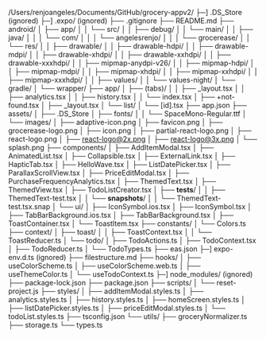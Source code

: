 /Users/renjoangeles/Documents/GitHub/grocery-appv2/
├─] .DS_Store (ignored)
├─] .expo/ (ignored)
├── .gitignore
├── README.md
├── android/
│ ├── app/
│ │ └── src/
│ │ ├── debug/
│ │ └── main/
│ │ ├── java/
│ │ │ └── com/
│ │ │ └── angelesrenjo/
│ │ │ └── grocerease/
│ │ └── res/
│ │ ├── drawable/
│ │ ├── drawable-hdpi/
│ │ ├── drawable-mdpi/
│ │ ├── drawable-xhdpi/
│ │ ├── drawable-xxhdpi/
│ │ ├── drawable-xxxhdpi/
│ │ ├── mipmap-anydpi-v26/
│ │ ├── mipmap-hdpi/
│ │ ├── mipmap-mdpi/
│ │ ├── mipmap-xhdpi/
│ │ ├── mipmap-xxhdpi/
│ │ ├── mipmap-xxxhdpi/
│ │ ├── values/
│ │ └── values-night/
│ └── gradle/
│ └── wrapper/
├── app/
│ ├── (tabs)/
│ │ ├── \_layout.tsx
│ │ ├── analytics.tsx
│ │ ├── history.tsx
│ │ └── index.tsx
│ ├── +not-found.tsx
│ ├── \_layout.tsx
│ └── list/
│ └── [id].tsx
├── app.json
├── assets/
│ ├── .DS_Store
│ ├── fonts/
│ │ └── SpaceMono-Regular.ttf
│ └── images/
│ ├── adaptive-icon.png
│ ├── favicon.png
│ ├── grocerease-logo.png
│ ├── icon.png
│ ├── partial-react-logo.png
│ ├── react-logo.png
│ ├── react-logo@2x.png
│ ├── react-logo@3x.png
│ └── splash.png
├── components/
│ ├── AddItemModal.tsx
│ ├── AnimatedList.tsx
│ ├── Collapsible.tsx
│ ├── ExternalLink.tsx
│ ├── HapticTab.tsx
│ ├── HelloWave.tsx
│ ├── ListDatePicker.tsx
│ ├── ParallaxScrollView.tsx
│ ├── PriceEditModal.tsx
│ ├── PurchaseFrequencyAnalytics.tsx
│ ├── ThemedText.tsx
│ ├── ThemedView.tsx
│ ├── TodoListCreator.tsx
│ ├── **tests**/
│ │ ├── ThemedText-test.tsx
│ │ └── **snapshots**/
│ │ └── ThemedText-test.tsx.snap
│ └── ui/
│ ├── IconSymbol.ios.tsx
│ ├── IconSymbol.tsx
│ ├── TabBarBackground.ios.tsx
│ ├── TabBarBackground.tsx
│ ├── ToastContainer.tsx
│ └── ToastItem.tsx
├── constants/
│ └── Colors.ts
├── context/
│ ├── toast/
│ │ ├── ToastContext.tsx
│ │ └── ToastReducer.ts
│ └── todo/
│ ├── TodoActions.ts
│ ├── TodoContext.tsx
│ ├── TodoReducer.ts
│ └── TodoTypes.ts
├── eas.json
├─] expo-env.d.ts (ignored)
├── filestructure.md
├── hooks/
│ ├── useColorScheme.ts
│ ├── useColorScheme.web.ts
│ ├── useThemeColor.ts
│ └── useTodoContext.ts
├─] node_modules/ (ignored)
├── package-lock.json
├── package.json
├── scripts/
│ └── reset-project.js
├── styles/
│ ├── addItemModal.styles.ts
│ ├── analytics.styles.ts
│ ├── history.styles.ts
│ ├── homeScreen.styles.ts
│ ├── listDatePicker.styles.ts
│ ├── priceEditModal.styles.ts
│ └── todoList.styles.ts
├── tsconfig.json
└── utils/
├── groceryNormalizer.ts
├── storage.ts
└── types.ts
